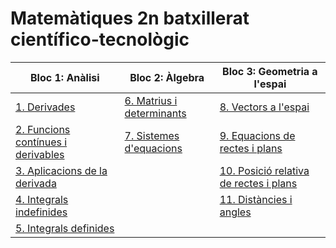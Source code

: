 # Matemàtiques 2n batxillerat científico-tecnològic

| Bloc 1: Anàlisi   |      Bloc 2: Àlgebra      |  Bloc 3: Geometria a l'espai |
|----------|--------------|------- |
| [1. Derivades](temes/derivades.md)  |   [6. Matrius i determinants](temes/matrius.md) | [8. Vectors a l'espai](temes/vectors.md) |
| [2. Funcions contínues i derivables](temes/funcions.md) |  [7. Sistemes d'equacions](temes/sistemes.md)  | [9. Equacions de rectes i plans](temes/equacionsrectesplans.md)|
| [3. Aplicacions de la derivada](temes/aplicacionsderivades.md)  |    | [10. Posició relativa de rectes i plans](temes/posicionsrectesplans.md)|
| [4. Integrals indefinides](temes/integralsindefinides.md)   |    | [11. Distàncies i angles](temes/distanciesangles.md) |
| [5. Integrals definides](temes/integralsdefinides.md) |    | |
